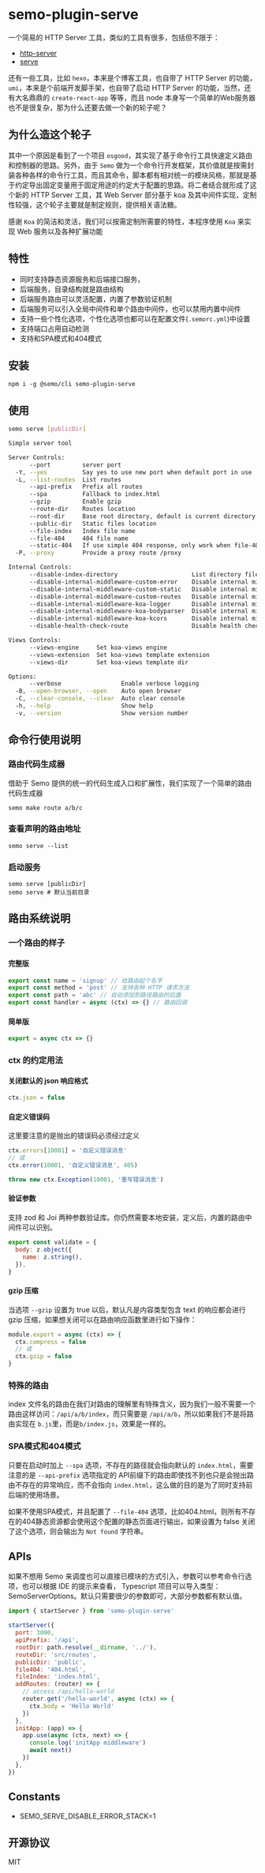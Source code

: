 # semo-plugin-serve

一个简易的 HTTP Server 工具，类似的工具有很多，包括但不限于：

- [http-server](https://www.npmjs.com/package/http-server)
- [serve](https://www.npmjs.com/package/serve)

还有一些工具，比如 `hexo`，本来是个博客工具，也自带了 HTTP Server 的功能，`umi`，本来是个前端开发脚手架，也自带了启动 HTTP Server 的功能，当然，还有大名鼎鼎的 `create-react-app` 等等，而且 node 本身写一个简单的Web服务器也不是很复杂，那为什么还要去做一个新的轮子呢？

## 为什么造这个轮子

其中一个原因是看到了一个项目 `osgood`，其实现了基于命令行工具快速定义路由和控制器的思路。另外，由于 `Semo` 做为一个命令行开发框架，其价值就是按需封装各种各样的命令行工具，而且其命令，脚本都有相对统一的模块风格，那就是基于约定导出固定变量用于固定用途的约定大于配置的思路。将二者结合就形成了这个新的 HTTP Server 工具，其 Web Server 部分基于 koa 及其中间件实现，定制性较强，这个轮子主要就是制定规则，提供相关语法糖。

感谢 `Koa` 的简洁和灵活，我们可以按需定制所需要的特性，本程序使用 `Koa` 来实现 Web 服务以及各种扩展功能

## 特性

- 同时支持静态资源服务和后端接口服务，
- 后端服务，目录结构就是路由结构
- 后端服务路由可以灵活配置，内置了参数验证机制
- 后端服务可以引入全局中间件和单个路由中间件，也可以禁用内置中间件
- 支持一些个性化选项，个性化选项也都可以在配置文件(`.semorc.yml`)中设置
- 支持端口占用自动检测
- 支持和SPA模式和404模式

## 安装

```
npm i -g @semo/cli semo-plugin-serve
```

## 使用

```bash
semo serve [publicDir]

Simple server tool

Server Controls:
      --port         server port                                                           [default: 3000]
  -Y, --yes          Say yes to use new port when default port in use
  -L, --list-routes  List routes
      --api-prefix   Prefix all routes                                                       [default: ""]
      --spa          Fallback to index.html
      --gzip         Enable gzip
      --route-dir    Routes location
      --root-dir     Base root directory, default is current directory
      --public-dir   Static files location                                                  [default: "."]
      --file-index   Index file name                                               [default: "index.html"]
      --file-404     404 file name
      --static-404   If use simple 404 response, only work when file-404 is not set              [boolean]
  -P, --proxy        Provide a proxy route /proxy

Internal Controls:
      --disable-index-directory                     List directory files if file index not exist [boolean]
      --disable-internal-middleware-custom-error    Disable internal middleware custom error     [boolean]
      --disable-internal-middleware-custom-static   Disable internal middleware custom static    [boolean]
      --disable-internal-middleware-custom-routes   Disable internal middleware custom routes    [boolean]
      --disable-internal-middleware-koa-logger      Disable internal middleware koa-logger       [boolean]
      --disable-internal-middleware-koa-bodyparser  Disable internal middleware koa-bodyparser   [boolean]
      --disable-internal-middleware-koa-kcors       Disable internal middleware kcors            [boolean]
      --disable-health-check-route                  Disable health check route                   [boolean]

Views Controls:
      --views-engine     Set koa-views engine                                        [default: "nunjucks"]
      --views-extension  Set koa-views template extension                                [default: "html"]
      --views-dir        Set koa-views template dir                                          [default: ""]

Options:
      --verbose                 Enable verbose logging                          [boolean] [default: false]
  -B, --open-browser, --open    Auto open browser                                                [boolean]
  -C, --clear-console, --clear  Auto clear console                                               [boolean]
  -h, --help                    Show help                                                        [boolean]
  -v, --version                 Show version number                                              [boolean]
```

## 命令行使用说明

### 路由代码生成器

借助于 Semo 提供的统一的代码生成入口和扩展性，我们实现了一个简单的路由代码生成器

```
semo make route a/b/c
```

### 查看声明的路由地址

```
semo serve --list
```

### 启动服务

```
semo serve [publicDir]
semo serve # 默认当前目录
```

## 路由系统说明

### 一个路由的样子

#### 完整版

```js
export const name = 'signup' // 给路由起个名字
export const method = 'post' // 支持各种 HTTP 请求方法
export const path = 'abc' // 自动添加到路径路由的后面
export const handler = async (ctx) => {} // 路由回调
```

#### 简单版

```js
export = async ctx => {}
```

### ctx 的约定用法

#### 关闭默认的 json 响应格式

```js
ctx.json = false
```

#### 自定义错误码

这里要注意的是抛出的错误码必须经过定义

```js
ctx.errors[10001] = '自定义错误消息'
// 或
ctx.error(10001, '自定义错误消息', 405)

throw new ctx.Exception(10001, '重写错误消息')
```

#### 验证参数

支持 zod 和 Joi 两种参数验证库。你仍然需要本地安装，定义后，内置的路由中间件可以识别。

```js
export const validate = {
  body: z.object({
    name: z.string(),
  }),
}
```

#### gzip 压缩

当选项 `--gzip` 设置为 true 以后，默认凡是内容类型包含 text 的响应都会进行 gzip 压缩，如果想关闭可以在路由响应函数里进行如下操作：

```js
module.export = async (ctx) => {
  ctx.compress = false
  // 或
  ctx.gzip = false
}
```

### 特殊的路由

index 文件名的路由在我们对路由的理解里有特殊含义，因为我们一般不需要一个路由这样访问：`/api/a/b/index`，而只需要是 `/api/a/b`，所以如果我们不是将路由实现在 `b.js`里，而是`b/index.js`，效果是一样的。

### SPA模式和404模式

只要在启动时加上 `--spa` 选项，不存在的路径就会指向默认的 `index.html`，需要注意的是 `--api-prefix` 选项指定的 API前缀下的路由即使找不到也只是会抛出路由不存在的异常响应，而不会指向 `index.html`，这么做的目的是为了同时支持前后端的使用场景。

如果不使用SPA模式，并且配置了 `--file-404` 选项，比如404.html，则所有不存在的404静态资源都会使用这个配置的静态页面进行输出，如果设置为 false 关闭了这个选项，则会输出为 `Not found` 字符串。

## APIs

如果不想用 Semo 来调度也可以直接已模块的方式引入，参数可以参考命令行选项，也可以根据 IDE 的提示来查看， Typescript 项目可以导入类型： SemoServerOptions。默认只需要很少的参数即可，大部分参数都有默认值。

```js
import { startServer } from 'semo-plugin-serve'

startServer({
  port: 3000,
  apiPrefix: '/api',
  rootDir: path.resolve(__dirname, '../'),
  routeDir: 'src/routes',
  publicDir: 'public',
  file404: '404.html',
  fileIndex: 'index.html',
  addRoutes: (router) => {
    // access /api/hello-world
    router.get('/hello-world', async (ctx) => {
      ctx.body = 'Hello World'
    })
  },
  initApp: (app) => {
    app.use(async (ctx, next) => {
      console.log('initApp middleware')
      await next()
    })
  },
})
```

## Constants

- SEMO_SERVE_DISABLE_ERROR_STACK=1

## 开源协议

MIT
